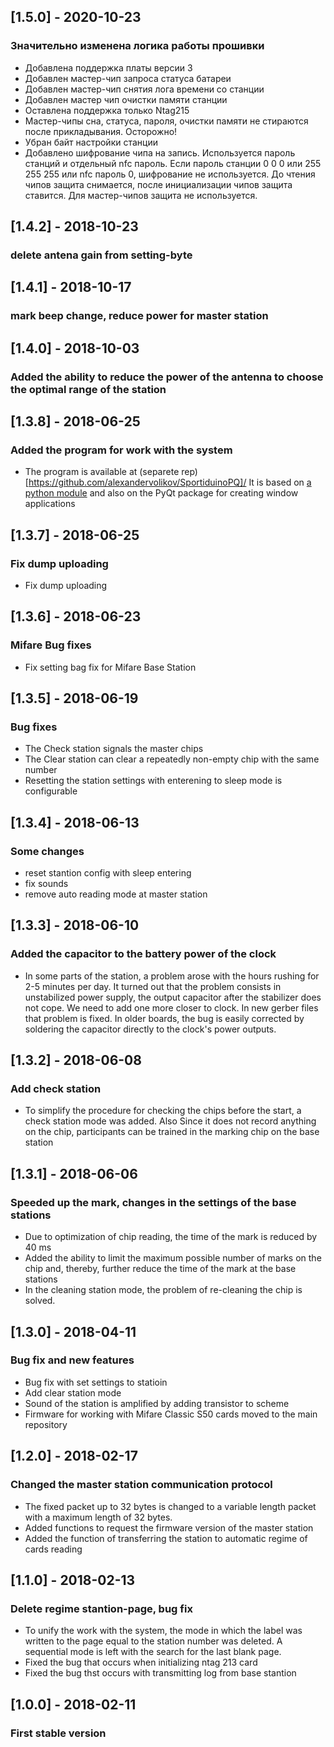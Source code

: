 ## [1.5.0] - 2020-10-23 
### Значительно изменена логика работы прошивки
- Добавлена поддержка платы версии 3
- Добавлен мастер-чип запроса статуса батареи
- Добавлен мастер-чип снятия лога времени со станции
- Добавлен мастер чип очистки памяти станции
- Оставлена поддержка только Ntag215
- Мастер-чипы сна, статуса, пароля, очистки памяти не стираются после прикладывания. Осторожно!
- Убран байт настройки станции
- Добавлено шифрование чипа на запись. Используется пароль станций и отдельный nfc пароль. Если пароль станции 0 0 0 или 255 255 255 или nfc пароль 0, шифрование не используется. До чтения чипов защита снимается, после инициализации чипов защита ставится. Для мастер-чипов защита не используется.

## [1.4.2] - 2018-10-23
### delete antena gain from setting-byte

## [1.4.1] - 2018-10-17
### mark beep change, reduce power for master station

## [1.4.0] - 2018-10-03
### Added the ability to reduce the power of the antenna to choose the optimal range of the station

## [1.3.8] - 2018-06-25
### Added the program for work with the system
- The program is available at (separete rep)[https://github.com/alexandervolikov/SportiduinoPQ]/ It is
based on [a python module](https://github.com/alexandervolikov/sportiduinoPython) and also on the PyQt package for creating window applications

## [1.3.7] - 2018-06-25
### Fix dump uploading
- Fix dump uploading

## [1.3.6] - 2018-06-23
### Mifare Bug fixes
- Fix setting bag fix for Mifare Base Station

## [1.3.5] - 2018-06-19
### Bug fixes
- The Check station signals the master chips
- The Clear station can clear a repeatedly non-empty chip with the same number
- Resetting the station settings with enterening to sleep mode is configurable

## [1.3.4] - 2018-06-13
### Some changes
- reset stantion config with sleep entering
- fix sounds
- remove auto reading mode at master station

## [1.3.3] - 2018-06-10
### Added the capacitor to the battery power of the clock
- In some parts of the station, a problem arose with the hours rushing for 2-5 minutes per day. It turned out that the problem consists in unstabilized power supply, the output capacitor after the stabilizer does not cope. We need to add one more closer to clock. In new gerber files that problem is fixed. In older boards, the bug is easily corrected by soldering the capacitor directly to the clock's power outputs.

## [1.3.2] - 2018-06-08
### Add check station
- To simplify the procedure for checking the chips before the start, a check station mode was added. Also Since it does not record anything on the chip, participants can be trained in the marking chip on the base station

## [1.3.1] - 2018-06-06
### Speeded up the mark, changes in the settings of the base stations
- Due to optimization of chip reading, the time of the mark is reduced by 40 ms
- Added the ability to limit the maximum possible number of marks on the chip and, thereby, further reduce the time of the mark at the base stations
- In the cleaning station mode, the problem of re-cleaning the chip is solved.

## [1.3.0] - 2018-04-11
### Bug fix and new features
- Bug fix with set settings to statioin
- Add clear station mode
- Sound of the station is amplified by adding transistor to scheme
- Firmware for working with Mifare Classic S50 cards moved to the main repository

## [1.2.0] - 2018-02-17
### Changed the master station communication protocol
- The fixed packet up to 32 bytes is changed to a variable length packet with a maximum length of 32 bytes.
- Added functions to request the firmware version of the master station
- Added the function of transferring the station to automatic regime of cards reading

## [1.1.0] - 2018-02-13
### Delete regime stantion-page, bug fix
- To unify the work with the system, the mode in which the label was written to the page equal to the station number was deleted. A sequential mode is left with the search for the last blank page.
- Fixed the bug that occurs when initializing ntag 213 card
- Fixed the bug thst occurs with transmitting log from base stantion

## [1.0.0] - 2018-02-11
### First stable version
